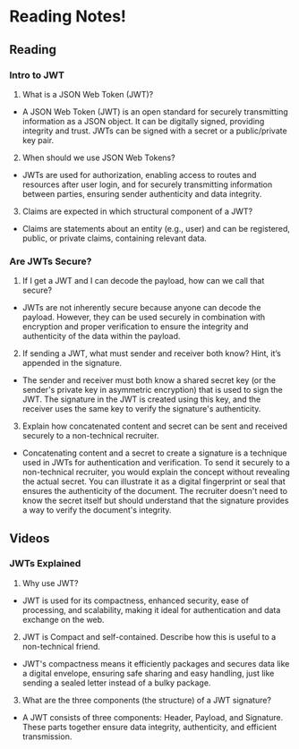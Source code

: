 # Reading Notes! 

## Reading
### Intro to JWT

1. What is a JSON Web Token (JWT)?
- A JSON Web Token (JWT) is an open standard for securely transmitting information as a JSON object. It can be digitally signed, providing integrity and trust. JWTs can be signed with a secret or a public/private key pair.

2. When should we use JSON Web Tokens?
- JWTs are used for authorization, enabling access to routes and resources after user login, and for securely transmitting information between parties, ensuring sender authenticity and data integrity.

3. Claims are expected in which structural component of a JWT?
- Claims are statements about an entity (e.g., user) and can be registered, public, or private claims, containing relevant data.

### Are JWTs Secure?

1. If I get a JWT and I can decode the payload, how can we call that secure?
- JWTs are not inherently secure because anyone can decode the payload. However, they can be used securely in combination with encryption and proper verification to ensure the integrity and authenticity of the data within the payload.

2. If sending a JWT, what must sender and receiver both know? Hint, it’s appended in the signature.
- The sender and receiver must both know a shared secret key (or the sender's private key in asymmetric encryption) that is used to sign the JWT. The signature in the JWT is created using this key, and the receiver uses the same key to verify the signature's authenticity.

3. Explain how concatenated content and secret can be sent and received securely to a non-technical recruiter.
- Concatenating content and a secret to create a signature is a technique used in JWTs for authentication and verification. To send it securely to a non-technical recruiter, you would explain the concept without revealing the actual secret. You can illustrate it as a digital fingerprint or seal that ensures the authenticity of the document. The recruiter doesn't need to know the secret itself but should understand that the signature provides a way to verify the document's integrity.

## Videos
### JWTs Explained

1. Why use JWT?
- JWT is used for its compactness, enhanced security, ease of processing, and scalability, making it ideal for authentication and data exchange on the web.

2. JWT is Compact and self-contained. Describe how this is useful to a non-technical friend.
- JWT's compactness means it efficiently packages and secures data like a digital envelope, ensuring safe sharing and easy handling, just like sending a sealed letter instead of a bulky package.

3. What are the three components (the structure) of a JWT signature?
- A JWT consists of three components: Header, Payload, and Signature. These parts together ensure data integrity, authenticity, and efficient transmission.